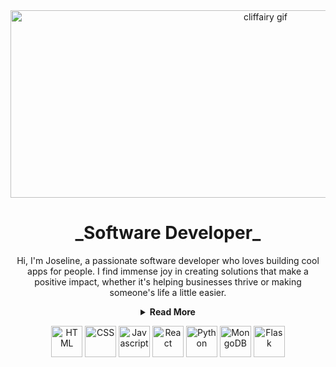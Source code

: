 
<div align='center'>
  <img src='https://24.media.tumblr.com/c9aabea6b3dc5c75639fde3c93183fc0/tumblr_n2552wjYVG1rp6axuo1_500.gif' alt='cliffairy gif' width='800' height='300'>
<h1 font=italic> _Software Developer_ </h1>
</div>
<div align='center'>
<p> Hi, I'm Joseline, a passionate software developer who loves building cool apps for people. I find immense joy in creating solutions that make a positive impact, whether it's helping businesses thrive or making someone's life a little easier.</p>
  <details>
      <summary><strong> Read More </strong></summary>
  <p>🎓 I graduated from General Assembly, where I had the privilege of learning from some amazing individuals with crazy skills, enabling me to lay a solid foundation for my developer career.</p>
  <p> ✨ I thrive on connecting with like-minded individuals to build remarkable projects together.
Join me on my coding adventure, where we can unleash our creativity, tackle challenges, and make a difference in the lives of others. Let's connect! Together, we can achieve great things!</p>
      </details>
</div>

<div align='center'>
  <p>
   <img src='https://upload.wikimedia.org/wikipedia/commons/thumb/3/38/HTML5_Badge.svg/800px-HTML5_Badge.svg.png' alt='HTML' width='50' height='50' >
   <img src='https://upload.wikimedia.org/wikipedia/commons/thumb/6/62/CSS3_logo.svg/800px-CSS3_logo.svg.png' alt='CSS' width='50' height='50'>
   <img src='https://upload.wikimedia.org/wikipedia/commons/thumb/6/6a/JavaScript-logo.png/800px-JavaScript-logo.png' alt='Javascript' width='50' height='50'>
   <img src='https://camo.githubusercontent.com/258e4f46e082ec3dcfa3c4a90970a3d69d992c78c977ba7e0dd47b100a66f6f2/68747470733a2f2f63646e2e737667706f726e2e636f6d2f6c6f676f732f72656163742e737667' alt='React' width='50' height='50'>
   <img src='https://upload.wikimedia.org/wikipedia/commons/thumb/c/c3/Python-logo-notext.svg/1869px-Python-logo-notext.svg.png' alt='Python' width='50' height='50'>
   <img src='https://seeklogo.com/images/M/mongodb-logo-D13D67C930-seeklogo.com.png' alt='MongoDB' width='50' height='50'>
   <img src='https://cdn.icon-icons.com/icons2/2389/PNG/512/flask_logo_icon_145276.png' alt='Flask' width='50' height='50'>
  </p>
  
</div>
